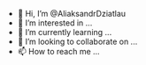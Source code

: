 - 👋 Hi, I’m @AliaksandrDziatlau
- 👀 I’m interested in ...
- 🌱 I’m currently learning ...
- 💞️ I’m looking to collaborate on ...
- 📫 How to reach me ...

<!---
AliaksandrDziatlau/AliaksandrDziatlau is a ✨ special ✨ repository because its `README.md` (this file) appears on your GitHub profile.
You can click the Preview link to take a look at your changes.
--->
